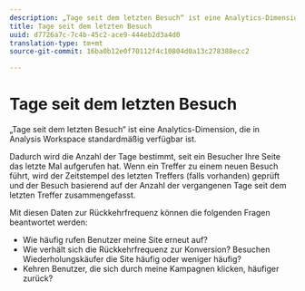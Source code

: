 ```yaml
---
description: „Tage seit dem letzten Besuch“ ist eine Analytics-Dimension, die in Analysis Workspace standardmäßig verfügbar ist.
title: Tage seit dem letzten Besuch
uuid: d7726a7c-7c4b-45c2-ace9-444eb2d3a4d0
translation-type: tm+mt
source-git-commit: 16ba0b12e0f70112f4c10804d0a13c278388ecc2

---
```



# Tage seit dem letzten Besuch

„Tage seit dem letzten Besuch“ ist eine Analytics-Dimension, die in Analysis Workspace standardmäßig verfügbar ist.

Dadurch wird die Anzahl der Tage bestimmt, seit ein Besucher Ihre Seite das letzte Mal aufgerufen hat. Wenn ein Treffer zu einem neuen Besuch führt, wird der Zeitstempel des letzten Treffers (falls vorhanden) geprüft und der Besuch basierend auf der Anzahl der vergangenen Tage seit dem letzten Treffer zusammengefasst.

Mit diesen Daten zur Rückkehrfrequenz können die folgenden Fragen beantwortet werden:

* Wie häufig rufen Benutzer meine Site erneut auf?
* Wie verhält sich die Rückkehrfrequenz zur Konversion? Besuchen Wiederholungskäufer die Site häufig oder weniger häufig?
* Kehren Benutzer, die sich durch meine Kampagnen klicken, häufiger zurück?

